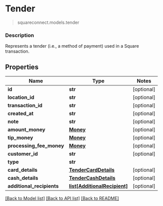 # Tender
> squareconnect.models.tender

### Description

Represents a tender (i.e., a method of payment) used in a Square transaction.

## Properties
Name | Type | Notes
------------ | ------------- | -------------
**id** | **str** | [optional] 
**location_id** | **str** | [optional] 
**transaction_id** | **str** | [optional] 
**created_at** | **str** | [optional] 
**note** | **str** | [optional] 
**amount_money** | [**Money**](Money.md) | [optional] 
**tip_money** | [**Money**](Money.md) | [optional] 
**processing_fee_money** | [**Money**](Money.md) | [optional] 
**customer_id** | **str** | [optional] 
**type** | **str** | 
**card_details** | [**TenderCardDetails**](TenderCardDetails.md) | [optional] 
**cash_details** | [**TenderCashDetails**](TenderCashDetails.md) | [optional] 
**additional_recipients** | [**list[AdditionalRecipient]**](AdditionalRecipient.md) | [optional] 

[[Back to Model list]](../README.md#documentation-for-models) [[Back to API list]](../README.md#documentation-for-api-endpoints) [[Back to README]](../README.md)


